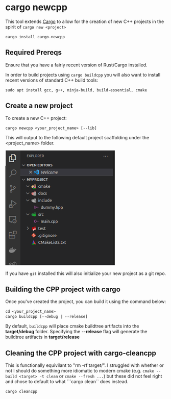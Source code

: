 # cargo newcpp

This tool extends [Cargo](http://doc.crates.io/) to allow for the creation of new C++ projects in the spirit of `cargo new <project>`

```console,ignore
cargo install cargo-newcpp
```

## Required Prereqs 
Ensure that you have a fairly recent version of Rust/Cargo installed. 

In order to build projects using ```cargo buildcpp``` you will also want to install recent versions of standard C++ build tools:

```console,ignore
sudo apt install gcc, g++, ninja-build, build-essential, cmake
```

## Create a new project
To create a new C++ project:
```console,ignore
cargo newcpp <your_project_name> [--lib]
```

This will output to the following default project scaffolding under the <project_name> folder.

![scaffolding](assets/project-files.png)

If you have ```git``` installed this will also initialize your new project as a git repo.


## Building the CPP project with cargo
Once you've created the project, you can build it using the command below:
```console,ignore
cd <your_project_name> 
cargo buildcpp [--debug | --release]
```

By default, ```buildcpp``` will place cmake buildtree artifacts into the **target/debug** folder.  Specifying the **--release** flag will generate the buildtree artifacts in **target/release**


## Cleaning the CPP project with cargo-cleancpp
This is functionally equivilant to "rm -rf target/".  I struggled with whether or not I should do something more idiomatic to modern cmake (e.g. ```cmake --build <target> -t clean``` or ```cmake --fresh ...```) but these did not feel right and chose to default to what ```cargo clean`` does instead.

```console,ignore
cargo cleancpp 
```

